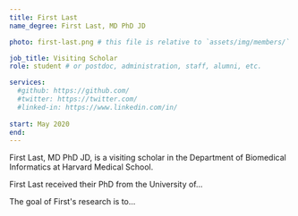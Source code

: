 ```yaml
---
title: First Last
name_degree: First Last, MD PhD JD

photo: first-last.png # this file is relative to `assets/img/members/`

job_title: Visiting Scholar
role: student # or postdoc, administration, staff, alumni, etc.

services:
  #github: https://github.com/
  #twitter: https://twitter.com/
  #linked-in: https://www.linkedin.com/in/
  
start: May 2020
end:
---
```

First Last, MD PhD JD, is a visiting scholar in the Department of Biomedical Informatics at Harvard Medical School.

First Last received their PhD from the University of...
 
The goal of First's research is to...

